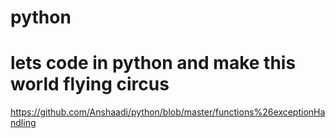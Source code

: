 # python
# lets code in python and make this world flying circus
https://github.com/Anshaadi/python/blob/master/functions%26exceptionHandling

